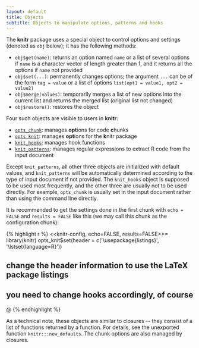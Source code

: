 ```yaml
---
layout: default
title: Objects
subtitle: Objects to manipulate options, patterns and hooks
---
```


The **knitr** package uses a special object to control options and settings (denoted as `obj` below); it has the following methods:

- `obj$get(name)`: returns an option named `name` or a list of several options if `name` is a character vector of length greater than 1, and it returns all the options if `name` not provided
- `obj$set(...)`: permanently changes options; the argument `...` can be of the form `tag = value` or a list of options `list(opt1 = value1, opt2 = value2)`
- `obj$merge(values)`: temporarily merges a list of new options into the current list and returns the merged list (original list not changed)
- `obj$restore()`: restores the object

Four such objects are visible to users in **knitr**:

- [`opts_chunk`](options#chunk_options): manages **opt**ions for code **c**hunks
- [`opts_knit`](options#package_options): manages **opt**ions for the **k**nitr package
- [`knit_hooks`](hooks): manages hook functions
- [`knit_patterns`](patterns): manages regular expressions to extract R code from the input document

Except `knit_patterns`, all other three objects are initialized with default values, and `knit_patterns` will be automatically determined according to the type of input document if not provided. The `knit_hooks` object is supposed to be used most frequently, and the other three are usually not to be used directly. For example, `opts_chunk` is usually set in the input document rather than using the command line directly.

It is recommended to get the settings done in the first chunk with `echo = FALSE` and `results = FALSE` like this (we may call this chunk as the configuration chunk):

{% highlight r %}
<<knitr-config, echo=FALSE, results=FALSE>>=
library(knitr)
opts_knit$set(header = c('\\usepackage{listings}', '\\lstset{language=R}'))
## change the header information to use the LaTeX package listings
## you need to change hooks accordingly, of course
@
{% endhighlight %}

As a technical note, these objects are similar to closures -- they consist of a list of functions returned by a function. For details, see the unexported function `knitr:::new_defaults`. The chunk options are also managed by closures.
